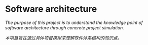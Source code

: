 # Software architecture

*The purpose of this project is to understand the knowledge point of software architecture through concrete project simulation.*

*本项目旨在通过具体项目模拟来理解软件体系结构的知识点。*
